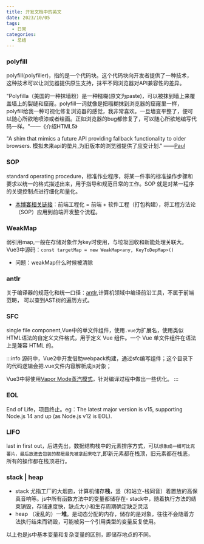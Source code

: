 ```yaml
---
title: 开发文档中的英文
date: 2023/10/05
tags:
  - 日常
categories:
  - 总结
---
```


### polyfill

polyfill(polyfiller)，指的是一个代码块。这个代码块向开发者提供了一种技术， 这种技术可以让浏览器提供原生支持，抹平不同浏览器对API兼容性的差异。

"Polyfilla（美国的一种抹墙粉）是一种糨糊(原文为paste)，可以被抹到墙上来覆盖墙上的裂缝和窟窿。polyfill一词就像是把糨糊抹到浏览器的窟窿里一样，polyfill给我一种可视化修复浏览器的感觉，我非常喜欢。一旦墙变平整了，便可以随心所欲地喷漆或者绘画。正如浏览器的bug都修复了，可以随心所欲地编写代码一样。"——《介绍HTML5》

"A shim that mimics a future API providing fallback functionality to older browsers.
模拟未来api的垫片,为旧版本的浏览器提供了应变计划." ——[Paul](https://www.paulirish.com/)

### SOP

standard operating procedure，标准作业程序，将某一件事的标准操作步骤和要求以统一的格式描述出来，用于指导和规范日常的工作。SOP 就是对某一程序的关键控制点进行细化和量化。

- [本博客相关链接](/blogs/category1/2024/0417.html)：前端工程化 = 前端 + 软件工程（打包构建），将工程方法论（SOP）应用到前端开发整个流程。

### WeakMap

弱引用map,一般在存储对象作为key时使用，与垃圾回收和新能处理关联大。Vue3中源码：`const targetMap = new WeakMap<any, KeyToDepMap>() `

- 问题：weakMap什么时候被清除

### antlr

关于编译器的规范化和统一口径：[antlr](https://www.antlr.org/),计算机领域中编译前沿工具，不属于前端范畴， 可以查到AST树的遍历方式。

### SFC

single file component,Vue中的单文件组件，使用`.vue`为扩展名，使用类似HTML语法的自定义文件格式，用于定义 Vue 组件。一个 Vue 单文件组件在语法上是兼容 HTML 的。

:::info 
源码中，Vue2中开发借助webpack构建，通过sfc编写组件；这个目录下的代码逻辑会把.vue文件内容解析成js对象；

Vue3中将使用[Vapor Mode蒸汽模式](https://zhuanlan.zhihu.com/p/658849288)，针对编译过程中做出一些优化。
:::

### EOL

End of Life，项目终止。eg：The latest major version is v15, supporting Node.js 14 and up (as Node.js v12 is EOL).

### LIFO

last in first out，后进先出，数据结构栈中的元素排序方式，可以`想象成一桶可比克薯片，最后放进去包装的都是最先被拿起来吃了`,即新元素都在栈顶，旧元素都在栈底，所有的操作都在栈顶进行。

### stack | heap

- stack 尤指工厂的大烟囱，计算机储存**栈**，竖（和站立-栈同音）着置放的高保真音响等。js中所有函数方法中的变量都储存在- stack中，随着执行方法的结束销毁，存储速度快，缺点大小和生存周期确定缺乏灵活
- heap （凌乱的）一**堆**。是动态分配的内存，储存的是对象，往往不会随着方法执行结束而销毁，可能被另一个引用类型的变量反复使用。

以上也是js中基本变量和复杂变量的区别，即储存地点的不同。
